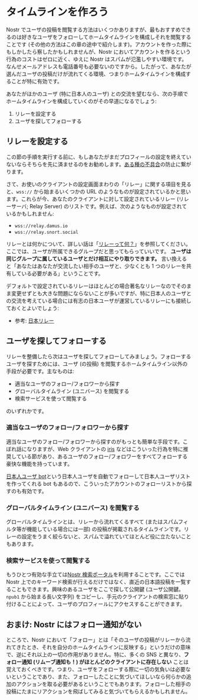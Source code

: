# タイムラインを作ろう

Nostr でユーザの投稿を閲覧する方法はいくつかありますが、最もおすすめできるのは好きなユーザをフォローしてホームタイムラインを構成しそれを閲覧することです (その他の方法はこの章の途中で紹介します)。アカウントを作った際にもしかしたら察したかもしれませんが、Nostr においてアカウントを作るという行為のコストはゼロに近く、ゆえに Nostr はスパムが氾濫しやすい環境です。なんせメールアドレスも電話番号も必要ないのですから。したがって、あなたが選んだユーザの投稿だけが流れてくる環境、つまりホームタイムラインを構成することが特に有効です。

あなたがほかのユーザ (特に日本人のユーザ) との交流を望むなら、次の手順でホームタイムラインを構成していくのがその早道になるでしょう:

1. リレーを設定する
2. ユーザを探してフォローする

## リレーを設定する

この節の手順を実行する前に、もしあなたがまだプロフィールの設定を終えていないならそちらを先に済ませるのをお勧めします。[ある種の不具合](./trouble-shooting.md#cannot-see-profile)の防止に繋がります。

さて、お使いのクライアントの設定画面まわりの「リレー」に関する項目を見ると、`wss://` から始まるいくつかの URL のようなものが設定されているかと思います。これらが今、あなたのクライアントに対して設定されているリレー (リレーサーバ; Relay Server) のリストです。例えば、次のようなものが設定されているかもしれません:

- `wss://relay.damus.io`
- `wss://relay.snort.social`

リレーとは何かについて、詳しい話は「[リレーって何？](./relay.md)」を参照してください。ここでは、ユーザが所属できるグループだと思ってもらっていいです。 **ユーザは同じグループに属しているユーザとだけ相互にやり取りできます。** 言い換えると「あなたはあなたが交流したい相手のユーザと、少なくとも 1 つのリレーを共有している必要がある」ということです。

デフォルトで設定されているリレーはほとんどの場合著名なリレーなのでそのまま変更せずとも大きな問題にならないことが多いですが、特に日本人のユーザとの交流を考えている場合には有志の日本ユーザが運営しているリレーにも接続しておくとよいでしょう:

- 参考: [日本リレー](https://scrapbox.io/nostr/%E6%97%A5%E6%9C%AC%E3%83%AA%E3%83%AC%E3%83%BC)

## ユーザを探してフォローする

リレーを整備したら次はユーザを探してフォローしてみましょう。フォローするユーザを探すためには、ユーザ (の投稿) を閲覧するホームタイムライン以外の手段が必要です。主なものは:

- 適当なユーザのフォロー/フォロワーから探す
- グローバルタイムライン (ユニバース) を閲覧する
- 検索サービスを使って閲覧する

のいずれかです。

### 適当なユーザのフォロー/フォロワーから探す

適当なユーザのフォロー/フォロワーから探すのがもっとも簡単な手段です。こぼれ話になりますが、Web クライアントの [iris](https://iris.to/) などはこういった行為を特に推奨している節があり、あるユーザのフォロー/フォロワーをすべてフォローする豪快な機能を持っています。

[日本人ユーザ bot](https://nostx.shino3.net/npub1pp79ruvjd7xned8lgh6n4rhz4pg3els3x5n6kr58l8zcyysp5c0qrkan2p)という日本人ユーザを自動でフォローして日本人ユーザリストを作ってくれる bot もあるので、こういったアカウントのフォローリストから探すのも有効です。

### グローバルタイムライン (ユニバース) を閲覧する

グローバルタイムラインとは、リレーから流れてくるすべて (またはスパムフィルタ等が機能している場合には一部) の投稿が掲載されるタイムラインです。リレーの設定をうまく絞らないと、スパムで溢れていてほとんど役に立たないこともあります。

### 検索サービスを使って閲覧する

もうひとつ有効な手立ては[Nostr 検索ポータル](https://nostr.hoku.in/)を利用することです。ここでは Nostr 上でのキーワード検索が行えるだけではなく、直近の日本語投稿を一覧することもできます。興味のあるユーザをここで探して公開鍵 (ユーザ公開鍵。`npub1` から始まる長い文字列) をコピーし、手元のクライアントの検索窓に貼り付けることによって、ユーザのプロフィールにアクセスすることができます。

## おまけ: Nostr にはフォロー通知がない

ところで、Nostr において「フォロー」とは「そのユーザの投稿がリレーから流れてきたとき、それを自分のホームタイムラインに反映する」というだけの意味で、逆にそれ以上の一切の作用がありません。特に、多くの SNS と異なり、**フォロー通知 (リムーブ通知も！) がほとんどのクライアントに存在しない** ことは覚えておくべきです。つまり、ユーザをフォローする際に一切の気負いは必要ないということであり、また、フォローしたことに気づいてほしいなら何らかの追加のアクションを取る必要があるということでもあります。フォローした相手の投稿にたまにリアクションを飛ばしてみると気づいてもらえるかもしれません。
